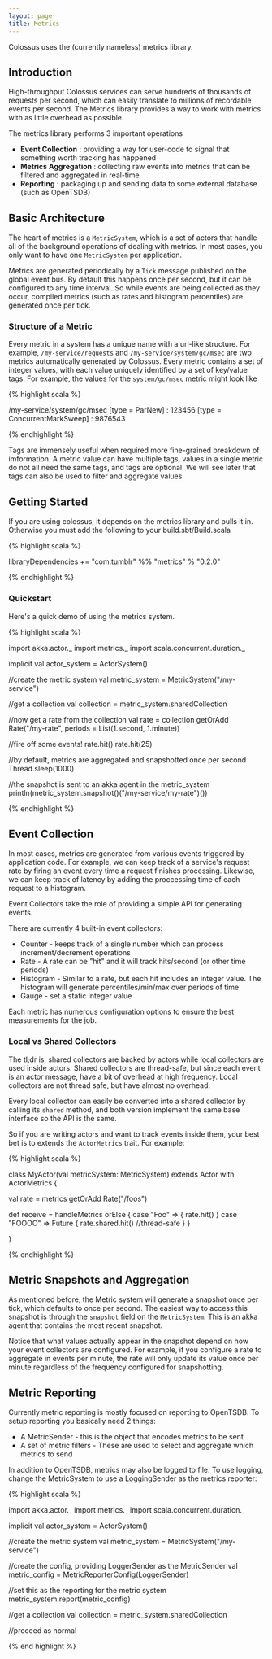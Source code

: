 ```yaml
---
layout: page
title: Metrics
---
```


Colossus uses the (currently nameless) metrics library.

## Introduction

High-throughput Colossus services can serve hundreds of thousands of requests
per second, which can easily translate to millions of recordable events per
second.  The Metrics library provides a way to work with metrics with as little
overhead as possible.

The metrics library performs 3 important operations

* **Event Collection** : providing a way for user-code to signal that something worth tracking has happened
* **Metrics Aggregation** : collecting raw events into metrics that can be filtered and aggregated in real-time
* **Reporting** : packaging up and sending data to some external database (such as OpenTSDB)

## Basic Architecture

The heart of metrics is a `MetricSystem`, which is a set of actors that handle
all of the background operations of dealing with metrics.  In most cases, you
only want to have one `MetricSystem` per application.

Metrics are generated periodically by a `Tick` message published on the global
event bus.  By default this happens once per second, but it can be configured
to any time interval.  So while events are being collected as they occur,
compiled metrics (such as rates and histogram percentiles) are generated once
per tick.

### Structure of a Metric

Every metric in a system has a unique name with a url-like structure.  For
example, `/my-service/requests` and `/my-service/system/gc/msec` are two
metrics automatically generated by Colossus.  Every metric contains a set of
integer values, with each value uniquely identified by a set of key/value tags.
For example, the values for the `system/gc/msec` metric might look like

{% highlight scala %}

/my-service/system/gc/msec
  [type = ParNew] : 123456
  [type = ConcurrentMarkSweep] : 9876543


{% endhighlight %}

Tags are immensely useful when required more fine-grained breakdown of
imformation.  A metric value can have multiple tags, values in a single metric
do not all need the same tags, and tags are optional.  We will see later that
tags can also be used to filter and aggregate values.


## Getting Started

If you are using colossus, it depends on the metrics library and pulls it in.  Otherwise you must add the following to your build.sbt/Build.scala

{% highlight scala %}

libraryDependencies += "com.tumblr" %% "metrics" % "0.2.0"

{% endhighlight %}

### Quickstart

Here's a quick demo of using the metrics system.

{% highlight scala %}

import akka.actor._
import metrics._
import scala.concurrent.duration._

implicit val actor_system = ActorSystem()

//create the metric system
val metric_system = MetricSystem("/my-service")

//get a collection
val collection = metric_system.sharedCollection

//now get a rate from the collection
val rate = collection getOrAdd Rate("/my-rate", periods = List(1.second, 1.minute))

//fire off some events!
rate.hit()
rate.hit(25)

//by default, metrics are aggregated and snapshotted once per second
Thread.sleep(1000)

//the snapshot is sent to an akka agent in the metric_system
println(metric_system.snapshot()("/my-service/my-rate")())

{% endhighlight %}




## Event Collection

In most cases, metrics are generated from various events triggered by
application code.  For example, we can keep track of a service's request rate
by firing an event every time a request finishes processing.  Likewise, we can
keep track of latency by adding the proccessing time of each request to a
histogram.

Event Collectors take the role of providing a simple API for generating events.

There are currently 4 built-in event collectors:

* Counter - keeps track of a single number which can process increment/decrement operations
* Rate - A rate can be "hit" and it will track hits/second (or other time periods)
* Histogram - Similar to a rate, but each hit includes an integer value.  The histogram will generate percentiles/min/max over periods of time
* Gauge - set a static integer value

Each metric has numerous configuration options to ensure the best measurements for the job.


### Local vs Shared Collectors

The tl;dr is, shared collectors are backed by actors while local collectors are
used inside actors.  Shared collectors are thread-safe, but since each event is
an actor message, have a bit of overhead at high frequency.  Local collectors
are not thread safe, but have almost no overhead.  

Every local collector can easily be converted into a shared collector by
calling its `shared` method, and both version implement the same base interface
so the API is the same.

So if you are writing actors and want to track events inside them, your best
bet is to extends the `ActorMetrics` trait.  For example:

{% highlight scala %}

class MyActor(val metricSystem: MetricSystem) extends Actor with ActorMetrics {
  
  val rate = metrics getOrAdd Rate("/foos")

  def receive = handleMetrics orElse {
    case "Foo" => {
      rate.hit()
    }
    case "FOOOO" => Future { 
      rate.shared.hit() //thread-safe
    }
  }

}

{% endhighlight %}

## Metric Snapshots and Aggregation

As mentioned before, the Metric system will generate a snapshot once per tick,
which defaults to once per second.  The easiest way to access this snapshot is
through the `snapshot` field on the `MetricSystem`.  This is an akka agent that
contains the most recent snapshot.

Notice that what values actually appear in the snapshot depend on how your
event collectors are configured.  For example, if you configure a rate to
aggregate in events per minute, the rate will only update its value once per
minute regardless of the frequency configured for snapshotting.  

## Metric Reporting

Currently metric reporting is mostly focused on reporting to OpenTSDB.  To setup reporting you basically need 2 things:

* A MetricSender - this is the object that encodes metrics to be sent
* A set of metric filters - These are used to select and aggregate which metrics to send

In addition to OpenTSDB, metrics may also be logged to file. To use logging, change the MetricSystem to use
a LoggingSender as the metrics reporter:

{% highlight scala %}

import akka.actor._
import metrics._
import scala.concurrent.duration._

implicit val actor_system = ActorSystem()

//create the metric system
val metric_system = MetricSystem("/my-service")

//create the config, providing LoggerSender as the MetricSender
val metric_config = MetricReporterConfig(LoggerSender)

//set this as the reporting for the metric system
metric_system.report(metric_config)

//get a collection
val collection = metric_system.sharedCollection

//proceed as normal

{% end highlight %}


